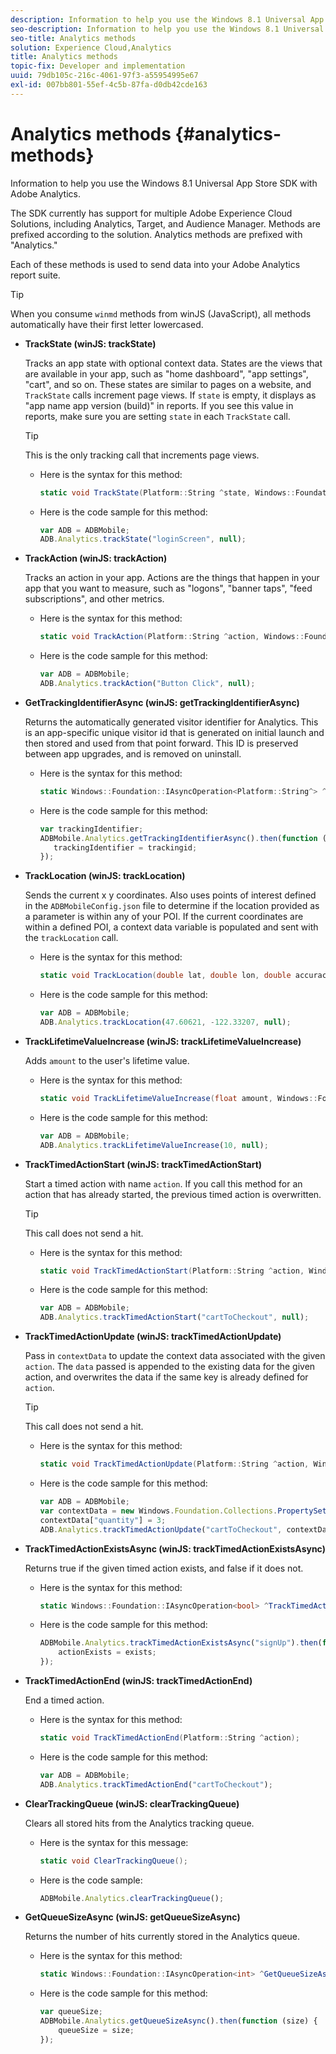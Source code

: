 ```yaml
---
description: Information to help you use the Windows 8.1 Universal App Store SDK with Adobe Analytics.
seo-description: Information to help you use the Windows 8.1 Universal App Store SDK with Adobe Analytics.
seo-title: Analytics methods
solution: Experience Cloud,Analytics
title: Analytics methods
topic-fix: Developer and implementation
uuid: 79db105c-216c-4061-97f3-a55954995e67
exl-id: 007bb801-55ef-4c5b-87fa-d0db42cde163
---
```

# Analytics methods {#analytics-methods}

Information to help you use the Windows 8.1 Universal App Store SDK with Adobe Analytics.

The SDK currently has support for multiple Adobe Experience Cloud Solutions, including Analytics, Target, and Audience Manager. Methods are prefixed according to the solution. Analytics methods are prefixed with "Analytics."

Each of these methods is used to send data into your Adobe Analytics report suite.

>[!TIP]
>
>When you consume `winmd` methods from winJS (JavaScript), all methods automatically have their first letter lowercased.

* **TrackState (winJS: trackState)**

  Tracks an app state with optional context data. States are the views that are available in your app, such as "home dashboard", "app settings", "cart", and so on. These states are similar to pages on a website, and `TrackState` calls increment page views. If `state` is empty, it displays as "app name app version (build)" in reports. If you see this value in reports, make sure you are setting `state` in each `TrackState` call. 
  
  >[!TIP]
  >
  >This is the only tracking call that increments page views.

  * Here is the syntax for this method:

    ```csharp
    static void TrackState(Platform::String ^state, Windows::Foundation::Collections::IMap<Platform::String^, Platform::Object> ^contextData); 
    ```

  * Here is the code sample for this method:

    ```js
    var ADB = ADBMobile;
    ADB.Analytics.trackState("loginScreen", null);
    ```

* **TrackAction (winJS: trackAction)**

  Tracks an action in your app. Actions are the things that happen in your app that you want to measure, such as "logons", "banner taps", "feed subscriptions", and other metrics. 

  * Here is the syntax for this method:

    ```csharp
    static void TrackAction(Platform::String ^action, Windows::Foundation::Collections::IMap <Platform::String^, Platform::Object> ^contextData);
    ```

  * Here is the code sample for this method:

    ```js
    var ADB = ADBMobile; 
    ADB.Analytics.trackAction("Button Click", null); 
    ```

* **GetTrackingIdentifierAsync (winJS: getTrackingIdentifierAsync)**

  Returns the automatically generated visitor identifier for Analytics. This is an app-specific unique visitor id that is generated on initial launch and then stored and used from that point forward. This ID is preserved between app upgrades, and is removed on uninstall. 

  * Here is the syntax for this method:

    ```csharp
    static Windows::Foundation::IAsyncOperation<Platform::String^> ^GetTrackingIdentifierAsync(); 
    ```

  * Here is the code sample for this method:

    ```js
    var trackingIdentifier; 
    ADBMobile.Analytics.getTrackingIdentifierAsync().then(function (trackingid) { 
       trackingIdentifier = trackingid; 
    });
    ```

* **TrackLocation (winJS: trackLocation)**

  Sends the current x y coordinates. Also uses points of interest defined in the `ADBMobileConfig.json` file to determine if the location provided as a parameter is within any of your POI. If the current coordinates are within a defined POI, a context data variable is populated and sent with the `trackLocation` call.

  * Here is the syntax for this method:

    ```csharp
    static void TrackLocation(double lat, double lon, double accuracy, Windows::Foundation::Collections::IMap<Platform::String^, Platform::Object^> ^contextData);
    ```

  * Here is the code sample for this method:

    ```js
    var ADB = ADBMobile; 
    ADB.Analytics.trackLocation(47.60621, -122.33207, null);
    ```

* **TrackLifetime​ValueIncrease (winJS: trackLifetime​ValueIncrease)**

  Adds `amount` to the user's lifetime value.

  * Here is the syntax for this method:

    ```csharp
    static void TrackLifetimeValueIncrease(float amount, Windows::Foundation::Collections::IMap<Platform::String^, Platform::Object^> ^contextData); 
    ```

  * Here is the code sample for this method:

    ```js
    var ADB = ADBMobile; 
    ADB.Analytics.trackLifetimeValueIncrease(10, null); 
    ```

* **TrackTimed​ActionStart (winJS: trackTimed​ActionStart)**

  Start a timed action with name `action`. If you call this method for an action that has already started, the previous timed action is overwritten.

  >[!TIP]
  >
  >This call does not send a hit. 

  * Here is the syntax for this method:

    ```csharp
    static void TrackTimedActionStart(Platform::String ^action, Windows::Foundation::Collections::IMap<Platform::String^, Platform::Object^> ^contextData);
    ```

  * Here is the code sample for this method:

    ```js
    var ADB = ADBMobile; 
    ADB.Analytics.trackTimedActionStart("cartToCheckout", null); 
    ```

* **TrackTimed​ActionUpdate (winJS: trackTimed​ActionUpdate)**

  Pass in `contextData` to update the context data associated with the given `action`. The `data` passed is appended to the existing data for the given action, and overwrites the data if the same key is already defined for `action`. 
  
  >[!TIP]
  >
  >This call does not send a hit.

  * Here is the syntax for this method:

    ```csharp
    static void TrackTimedActionUpdate(Platform::String ^action, Windows::Foundation::Collections::IMap<Platform::String^, Platform::Object^> ^contextData); 
    ```

  * Here is the code sample for this method:

    ```js
    var ADB = ADBMobile; 
    var contextData = new Windows.Foundation.Collections.PropertySet(); 
    contextData["quantity"] = 3; 
    ADB.Analytics.trackTimedActionUpdate("cartToCheckout", contextData); 
    ```

* **TrackTimedActionExistsAsync (winJS: trackTimedActionExistsAsync)**

  Returns true if the given timed action exists, and false if it does not. 

  * Here is the syntax for this method:

    ```csharp
    static Windows::Foundation::IAsyncOperation<bool> ^TrackTimedActionExistsAsync(Platform::String ^action); 
    ```

  * Here is the code sample for this method:

    ```js
    ADBMobile.Analytics.trackTimedActionExistsAsync("signUp").then(function (exists) { 
        actionExists = exists; 
    });
    ```

* **TrackTimed​ActionEnd (winJS: trackTimed​ActionEnd)**

  End a timed action. 

  * Here is the syntax for this method:

    ```csharp
    static void TrackTimedActionEnd(Platform::String ^action);
    ```

  * Here is the code sample for this method:

    ```js
    var ADB = ADBMobile; 
    ADB.Analytics.trackTimedActionEnd("cartToCheckout"); 
    ```

* **ClearTrackingQueue (winJS: clearTrackingQueue)**

  Clears all stored hits from the Analytics tracking queue.

  * Here is the syntax for this message:

    ```csharp
    static void ClearTrackingQueue();
    ```

  * Here is the code sample:

    ```js
    ADBMobile.Analytics.clearTrackingQueue();
    ```

* **GetQueueSizeAsync (winJS: getQueueSizeAsync)**

  Returns the number of hits currently stored in the Analytics queue.

  * Here is the syntax for this method:

    ```csharp
    static Windows::Foundation::IAsyncOperation<int> ^GetQueueSizeAsync();
    ```

  * Here is the code sample for this method:

    ```js
    var queueSize; 
    ADBMobile.Analytics.getQueueSizeAsync().then(function (size) { 
        queueSize = size; 
    });
    ```
